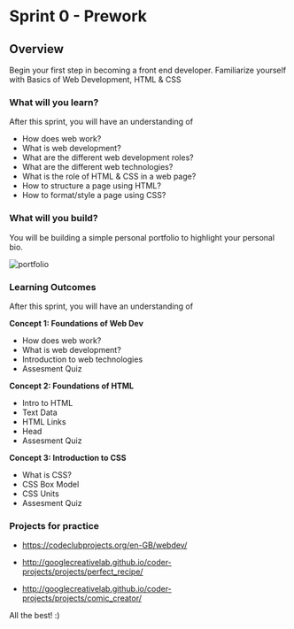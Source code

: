 
# Sprint 0 - Prework

## Overview

Begin your first step in becoming a front end developer.
Familiarize yourself with Basics of Web Development, HTML & CSS

### What will you learn?

After this sprint, you will have an understanding of

- How does web work?
- What is web development?
- What are the different web development roles?
- What are the different web technologies?
- What is the role of HTML & CSS in a web page?
- How to structure a page using HTML?
- How to format/style a page using CSS?

### What will you build?

You will be building a simple personal portfolio to highlight your personal bio.

![portfolio]()


### Learning Outcomes
After this sprint, you will have an understanding of

**Concept 1: Foundations of Web Dev**
- How does web work?
- What is web development?
- Introduction to web technologies
- Assesment Quiz


**Concept 2: Foundations of HTML**
- Intro to HTML
- Text Data
- HTML Links
- Head
- Assesment Quiz


**Concept 3: Introduction to CSS**

- What is CSS?
- CSS Box Model
- CSS Units
- Assesment Quiz




### Projects for practice

- https://codeclubprojects.org/en-GB/webdev/

- http://googlecreativelab.github.io/coder-projects/projects/perfect_recipe/

- http://googlecreativelab.github.io/coder-projects/projects/comic_creator/

All the best! :)
